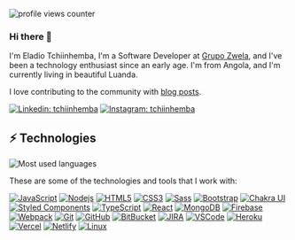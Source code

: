 ![profile views counter][counter]
### Hi there 👋

I'm Eladio Tchiinhemba,  I'm a Software Developer at [Grupo Zwela](https://grupozwela.com), and I've been a technology enthusiast since an early age. I'm from Angola, and I'm currently living in beautiful Luanda.

I love contributing to the community with [blog posts](https://www.linkedin.com/in/tchiinhemba).

[![Linkedin: tchiinhemba](https://img.shields.io/badge/-Linkedin-blue?style=flat-square&logo=Linkedin&logoColor=white&link=https://www.linkedin.com/in/tchiinhemba/)](https://www.linkedin.com/in/tchiinhemba/)
[![Instagram: tchiinhemba](https://img.shields.io/badge/Instagram-E4405F?style=flat-square&logo=instagram&logoColor=white&link=https://www.instagram.com/tchiinhemba)](https://www.instagram.com/tchiinhemba)

## ⚡ Technologies

![Most used languages](https://github-readme-stats.vercel.app/api/top-langs/?username=tchiinhemba&hide=html&hide_border=true&card_width=600&layout=compact&langs_count=4&text_color=ffffff&icon_color=ffffff&bg_color=0,833ab4,5851db,405de6&title_color=ffffff)


These are some of the technologies and tools that I work with:

<a href="https://developer.mozilla.org/en-US/docs/Web/JavaScript">![JavaScript](https://img.shields.io/badge/-JavaScript-black?style=flat-square&logo=javascript)</a>
<a href="https://nodejs.org/en/docs/">![Nodejs](https://img.shields.io/badge/-Nodejs-339933?style=flat-square&logo=Node.js&logoColor=white)</a>
<a href="https://html.spec.whatwg.org/multipage/">![HTML5](https://img.shields.io/badge/-HTML5-E34F26?style=flat-square&logo=html5&logoColor=white)</a>
<a href="https://www.w3.org/Style/CSS/specs.en.html">![CSS3](https://img.shields.io/badge/-CSS3-1572B6?style=flat-square&logo=css3)</a>
<a href="https://sass-lang.com/documentation/">![Sass](https://img.shields.io/badge/-Sass-CC6699?style=flat-square&logo=sass&logoColor=white)</a>
<a href="https://getbootstrap.com/docs/4.1/getting-started/introduction/">![Bootstrap](https://img.shields.io/badge/-Bootstrap-563D7C?style=flat-square&logo=bootstrap)</a>
<a href="https://chakra-ui.com/getting-started">![Chakra UI](https://img.shields.io/badge/Chakra--UI-319795?style=flat-square&logo=chakra-ui&logoColor=white)</a>
<a href="https://styled-components.com/">![Styled Components](https://img.shields.io/badge/styled--components-DB7093?style=flat-square&logo=styled-components&logoColor=white)</a>
<a href="https://www.typescriptlang.org/docs/">![TypeScript](https://img.shields.io/badge/TypeScript-007ACC?style=flat-square&logo=typescript&logoColor=white)</a>
<a href="https://beta.reactjs.org/">![React](https://img.shields.io/badge/React-20232A?style=flat-square&logo=react&logoColor=61DAFB)</a>
<a href="https://www.mongodb.com/docs/">![MongoDB](https://img.shields.io/badge/-MongoDB-black?style=flat-square&logo=mongodb)</a>
<a href="https://firebase.google.com/docs?gclid=Cj0KCQjw48OaBhDWARIsAMd966AYvKx0bjSXotyByWQ6-iEYNQTlSYQkLebygfdkd2IszJocMmr1do0aAguFEALw_wcB&gclsrc=aw.ds">![Firebase](https://img.shields.io/badge/Firebase-FFCA28?style=flat-square&logo=firebase&logoColor=white)</a>
<a href="https://webpack.js.org/guides/getting-started/">![Webpack](https://img.shields.io/badge/Webpack-8DD6F9?style=flat-square&logo=Webpack&logoColor=white)</a>
<a href="https://www.git-scm.com/doc">![Git](https://img.shields.io/badge/-Git-black?style=flat-square&logo=git)</a>
<a href="https://docs.github.com/en">![GitHub](https://img.shields.io/badge/-GitHub-181717?style=flat-square&logo=github)</a>
<a href="https://bitbucket.org/product/?&aceid=&adposition=&adgroup=92266799277&campaign=9128560794&creative=414680964362&device=c&keyword=%2Bbitbucket&matchtype=b&network=g&placement=&ds_kids=p51241782910&ds_e=GOOGLE&ds_eid=700000001551985&ds_e1=GOOGLE&gclid=Cj0KCQjw48OaBhDWARIsAMd966DV3n-u6JZBWvszoNzUFPN4tH4G3CcOdY653mX7jmcVYoNuH5gLSWEaAt8UEALw_wcB&gclsrc=aw.ds">![BitBucket](https://img.shields.io/badge/-BitBucket-darkblue?style=flat-square&logo=bitbucket)</a>
<a href="https://confluence.atlassian.com/jira">![JIRA](https://img.shields.io/badge/-JIRA-0052CC?style=flat-square&logo=jira)</a>
<a href="https://code.visualstudio.com/docs">![VSCode](https://img.shields.io/badge/-VSCode-007ACC?style=flat-square&logo=visual-studio-code&logoColor=white)</a>
<a href="https://devcenter.heroku.com/categories/reference">![Heroku](https://img.shields.io/badge/Heroku-430098?style=flat-square&logo=heroku&logoColor=white)</a>
<a href="https://vercel.com/docs">![Vercel](https://img.shields.io/badge/Vercel-000000?style=flat-square&logo=vercel&logoColor=white)</a>
<a href="https://docs.netlify.com/">![Netlify](https://img.shields.io/badge/Netlify-00C7B7?style=flat-square&logo=netlify&logoColor=white)</a>
<a href="https://docs.kernel.org/">![Linux](https://img.shields.io/badge/Linux-FCC624?style=flat-square&logo=linux&logoColor=black)</a>

<!-- Refrence Links -->
[counter]: https://komarev.com/ghpvc/?username=tchiinhemba&style=flat-square&color=6cd63e
